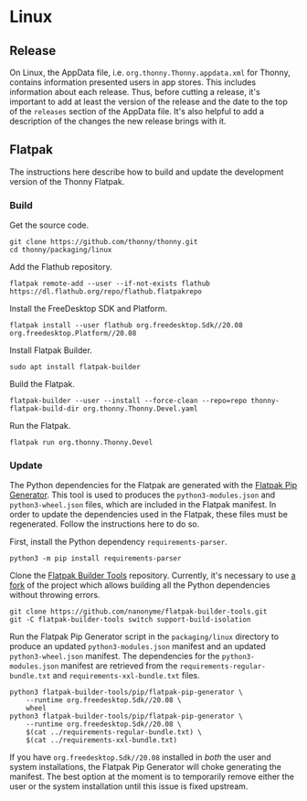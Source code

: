 # Linux

## Release

On Linux, the AppData file, i.e. `org.thonny.Thonny.appdata.xml` for Thonny, contains information presented users in app stores.
This includes information about each release.
Thus, before cutting a release, it's important to add at least the version of the release and the date to the top of the `releases` section of the AppData file.
It's also helpful to add a description of the changes the new release brings with it.

## Flatpak

The instructions here describe how to build and update the development version of the Thonny Flatpak.

### Build

Get the source code.

    git clone https://github.com/thonny/thonny.git
    cd thonny/packaging/linux

Add the Flathub repository.

    flatpak remote-add --user --if-not-exists flathub https://dl.flathub.org/repo/flathub.flatpakrepo

Install the FreeDesktop SDK and Platform.

    flatpak install --user flathub org.freedesktop.Sdk//20.08 org.freedesktop.Platform//20.08

Install Flatpak Builder.

    sudo apt install flatpak-builder

Build the Flatpak.

    flatpak-builder --user --install --force-clean --repo=repo thonny-flatpak-build-dir org.thonny.Thonny.Devel.yaml

Run the Flatpak.

    flatpak run org.thonny.Thonny.Devel

### Update

The Python dependencies for the Flatpak are generated with the [Flatpak Pip Generator](https://github.com/flatpak/flatpak-builder-tools/tree/master/pip).
This tool is used to produces the `python3-modules.json` and `python3-wheel.json` files, which are included in the Flatpak manifest.
In order to update the dependencies used in the Flatpak, these files must be regenerated.
Follow the instructions here to do so.

First, install the Python dependency `requirements-parser`.

    python3 -m pip install requirements-parser

Clone the [Flatpak Builder Tools](https://github.com/flatpak/flatpak-builder-tools) repository.
Currently, it's necessary to use [a fork](https://github.com/nanonyme/flatpak-builder-tools) of the project which allows building all the Python dependencies without throwing errors.

    git clone https://github.com/nanonyme/flatpak-builder-tools.git
    git -C flatpak-builder-tools switch support-build-isolation

Run the Flatpak Pip Generator script in the `packaging/linux` directory to produce an updated `python3-modules.json` manifest and an updated `python3-wheel.json` manifest.
The dependencies for the `python3-modules.json` manifest are retrieved from the `requirements-regular-bundle.txt` and `requirements-xxl-bundle.txt` files.

    python3 flatpak-builder-tools/pip/flatpak-pip-generator \
        --runtime org.freedesktop.Sdk//20.08 \
        wheel
    python3 flatpak-builder-tools/pip/flatpak-pip-generator \
        --runtime org.freedesktop.Sdk//20.08 \
        $(cat ../requirements-regular-bundle.txt) \
        $(cat ../requirements-xxl-bundle.txt)

If you have `org.freedesktop.Sdk//20.08` installed in *both* the user and system installations, the Flatpak Pip Generator will choke generating the manifest.
The best option at the moment is to temporarily remove either the user or the system installation until this issue is fixed upstream.
